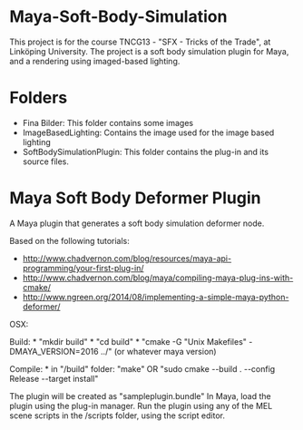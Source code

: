 # Maya-Soft-Body-Simulation
This project is for the course TNCG13 - "SFX - Tricks of the Trade", at Linköping University. The project is a soft body simulation plugin for Maya, and a rendering using imaged-based lighting.

# Folders
* Fina Bilder: This folder contains some images
* ImageBasedLighting: Contains the image used for the image based lighting
* SoftBodySimulationPlugin: This folder contains the plug-in and its source files.


# Maya Soft Body Deformer Plugin
A Maya plugin that generates a soft body simulation deformer node.

Based on the following tutorials:
* http://www.chadvernon.com/blog/resources/maya-api-programming/your-first-plug-in/
* http://www.chadvernon.com/blog/maya/compiling-maya-plug-ins-with-cmake/
* http://www.ngreen.org/2014/08/implementing-a-simple-maya-python-deformer/


OSX:

  Build:
    * "mkdir build"
    * "cd build"
    * "cmake -G "Unix Makefiles" -DMAYA_VERSION=2016 ../" (or whatever maya version)

  Compile:
    * in "/build" folder: "make" OR "sudo cmake --build . --config Release --target install"

  The plugin will be created as "sampleplugin.bundle"
  In Maya, load the plugin using the plug-in manager.
  Run the plugin using any of the MEL scene scripts in the /scripts folder, using the script editor.
